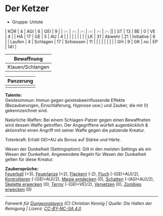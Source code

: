# Der Ketzer  
- Gruppe: Untote  

| KÖR    | 4  | AGI      | 6  | GEI        | 9   |
| :-: | :-: | :-: | :-: | :-: | :-: ||
| ST     | 13 | BE       | 0  | VE         | 4   |
| HÄ     | 17 | GE       | 5  | AU         | 4   |
|        |    |          |    |            |     |
| LK     | 31 | Abwehr   | 21 | Initiative | 6   |
| Laufen | 4  | Schlagen | 17 | Schiessen  | 11  |
|        |    |          |    |            |     |
| GH     | 9  | GK       | no | EP         | 141 |


| Bewaffnung |
| --- |
| Klauen/Schlangen |


| Panzerung |
| --- |
|  |


**Talente:**  
Geistesimmun: Immun gegen geistesbeeinflussende Effekte (Bezauberungen, Einschläferung, Hypnose usw.) und Zauber, die mit (!) gekennzeichnet sind.

Natürliche Waffen: Bei einem Schlagen-Patzer gegen einen Bewaffneten wird dessen Waffe getroffen. Der Angegriffene würfelt augenblicklich & aktionsfrei einen Angriff mit seiner Waffe gegen die patzende Kreatur.

Totenkraft: Erhält GEI+AU als Bonus auf Stärke und Härte.

Wesen der Dunkelheit (Settingoption): Gilt in den meisten Settings als ein Wesen der Dunkelheit. Angewendete Regeln für Wesen der Dunkelheit gelten für diese Kreatur.


**Zaubersprüche:**  
[Feuerball](/grw/zauber/feuerball.md) (+3), [Feuerlanze](/grw/zauber/feuerlanze.md) (+2), [Flackern](/grw/zauber/flackern.md) (-2), [Fluch](/grw/zauber/fluch.md) (-(GEI+AU)/2), [Kontrollieren](/grw/zauber/kontrollieren.md) (-(GEI+AU)/2), [Magie entdecken](/grw/zauber/magie-entdecken.md) (0), [Schatten](/grw/zauber/schatten.md) (-(AGI+AU)/2), [Skelette erwecken](/grw/zauber/skelette-erwecken.md) (0), [Terror](/grw/zauber/terror.md) (-(GEI+VE)/2), [Versetzen](/grw/zauber/versetzen.md) (0), [Zombies erwecken](/grw/zauber/zombies-erwecken.md) (0)




___
*Fanwerk für [Dungeonslayers](https://www.dungeonslayers.net/) (C) Christian Kennig | Quelle: Die Hallen der Reinigung | Lizenz: [CC-BY-NC-SA 4.0](https://creativecommons.org/licenses/by-nc-sa/4.0/deed.de)*